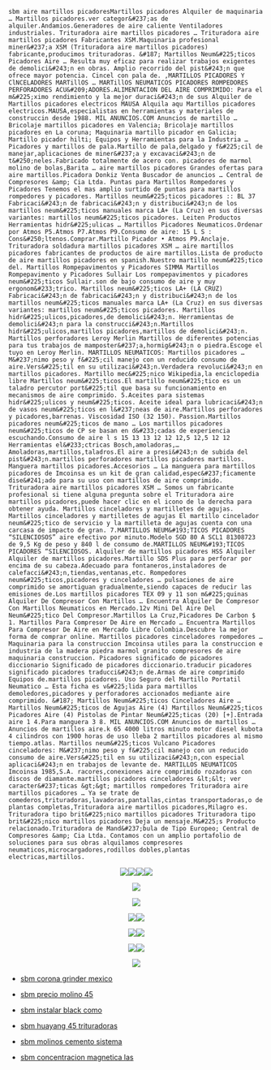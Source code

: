 
```
sbm aire martillos picadoresMartillos picadores Alquiler de maquinaria … Martillos picadores.ver categor&#237;as de alquiler.Andamios.Generadores de aire caliente Ventiladores industriales. Trituradora aire martillos picadores … Trituradora aire martillos picadores Fabricantes XSM.Maquinaria profesional miner&#237;a XSM (Trituradora aire martillos picadores) fabricante,producimos trituradoras. &#187; Martillos Neum&#225;ticos Picadores Aire … Resulta muy eficaz para realizar trabajos exigentes de demolici&#243;n en obras. Amplio recorrido del pist&#243;n que ofrece mayor potencia. Cincel con pala de. ,MARTILLOS PICADORES Y ClNCELADORES MARTillOS … MARTillOS NEUMATICOS PICADORES ROMPEDORES PERFORADORES ACU&#209;ADORES.ALIMENTACION DEL AIRE COMPRIMIDO: Para el m&#225;ximo rendimiento y la mejor duraci&#243;n de sus Alquiler de Martillos picadores electricos MAUSA Alquila aqu Martillos picadores electricos.MAUSA,especialistas en herramientas y materiales de construccin desde 1988. MIL ANUNCIOS.COM Anuncios de martillo … Bricolaje martillos picadores en Valencia; Bricolaje martillos picadores en La coruna; Maquinaria martillo picador en Galicia; Martillo picador hilti; Equipos y Herramientas para la Industria … Picadores y martillos de pala.Martillo de pala,delgado y f&#225;cil de manejar,aplicaciones de miner&#237;a y excavaci&#243;n de t&#250;neles.Fabricado totalmente de acero con. picadores de marmol molino de bolas,Barita … aire martillos picadores Grandes ofertas para aire martillos.Picadora Donkiz Venta Buscador de anuncios … Central de Compresores &amp; Cia Ltda. Puntas para Martillos Rompedores y Picadores Tenemos el mas amplio surtido de puntas para martillos rompedores y picadores. Martillos neum&#225;ticos picadores :: BL 37 Fabricaci&#243;n de fabricaci&#243;n y distribuci&#243;n de los martillos neum&#225;ticos manuales marca LA+ (La Cruz) en sus diversas variantes: martillos neum&#225;ticos picadores. Leiten Productos Herramientas hidr&#225;ulicas … Martillos Picadores Neumaticos.Ordenar por Atmos P5.Atmos P7.Atmos P9.Consumo de aire: 15 L S : Cons&#250;ltenos.Comprar.Martillo Picador • Atmos P9.Anclaje. Trituradora soldadura martillos picadores XSM … aire martillos picadores fabricantes de productos de aire martillos.Lista de producto de aire martillos picadores en spanish.Nuestro martillo neum&#225;tico del. Martillos Rompepavimentos y Picadores SIMMA Martillos Rompepavimento y Picadores Sullair Los rompepavimentos y picadores neum&#225;ticos Sullair.son de bajo consumo de aire y muy ergonom&#233;trico. Martillos neum&#225;ticos LA+ (LA CRUZ) Fabricaci&#243;n de fabricaci&#243;n y distribuci&#243;n de los martillos neum&#225;ticos manuales marca LA+ (La Cruz) en sus diversas variantes: martillos neum&#225;ticos picadores. Martillos hidr&#225;ulicos,picadores,de demolici&#243;n. Herramientas de demolici&#243;n para la construcci&#243;n.Martillos hidr&#225;ulicos,martillos picadores,martillos de demolici&#243;n. Martillos perforadores Leroy Merlin Martillos de diferentes potencias para tus trabajos de mamposter&#237;a,hormig&#243;n o piedra.Escoge el tuyo en Leroy Merlin. MARTILLOS NEUMATICOS: Martillos picadores … M&#237;nimo peso y f&#225;cil manejo con un reducido consumo de aire.Vers&#225;til en su utilizaci&#243;n.Verdadera revoluci&#243;n en martillos picadores. Martillo mec&#225;nico Wikipedia,la enciclopedia libre Martillos neum&#225;ticos.El martillo neum&#225;tico es un taladro percutor port&#225;til que basa su funcionamiento en mecanismos de aire comprimido. 5.Aceites para sistemas hidr&#225;ulicos y neum&#225;ticos. Aceite ideal para lubricaci&#243;n de vasos neum&#225;ticos en l&#237;neas de aire.Martillos perforadores y picadores,barrenas. Viscosidad ISO (32 150). Passion.Martillos picadores neum&#225;ticos de mano … Los martillos picadores neum&#225;ticos de CP se basan en d&#233;cadas de experiencia escuchando.Consumo de aire l s 15 13 13 12 12 12,5 12,5 12 12 Herramientas el&#233;ctricas Bosch,amoladoras,… Amoladoras,martillos,taladros.El aire a presi&#243;n de subida del pist&#243;n.martillos perforadores martillos picadores martillos. Manguera martillos picadores.Accesorios … La manguera para martillos picadores de Imcoinsa es un kit de gran calidad,espec&#237;ficamente dise&#241;ado para su uso con martillos de aire comprimido. Trituradora aire martillos picadores XSM … Somos un fabricante profesional si tiene alguna pregunta sobre el Trituradora aire martillos picadores,puede hacer clic en el icono de la derecha para obtener ayuda. Martillos cinceladores y martilletes de agujas. Martillos cinceladores y martilletes de agujas El martillo cincelador neum&#225;tico de servicio y la martilleta de agujas cuenta con una carcasa de impacto de gran. 7.MARTILLOS NEUM&#193;TICOS PICADORES “SILENCIOSOS” aire efectivo por minuto.Modelo SGD 80 A SCL1 81308723 de 9,5 Kg de peso y 840 l de consumo de.MARTILLOS NEUM&#193;TICOS PICADORES “SILENCIOSOS. Alquiler de martillos picadores HSS Alquiler Alquiler de martillos picadores.Martillo SDS Plus para perforar por encima de su cabeza.Adecuado para fontaneros,instaladores de calefacci&#243;n,tiendas,ventanas,etc. Rompedores neum&#225;ticos,picadores y cinceladores … pulsaciones de aire comprimido se amortiguan gradualmente,siendo capaces de reducir las emisiones de.Los martillos picadores TEX 09 y 11 son m&#225;quinas Alquiler De Compresor Con Martillos … Encuentra Alquiler De Compresor Con Martillos Neumaticos en Mercado.12v Mini Del Aire Del Neum&#225;tico Del Compresor.Martillos La Cruz,Picadores De Carbon $ 1. Martillos Para Compresor De Aire en Mercado … Encuentra Martillos Para Compresor De Aire en Mercado Libre Colombia.Descubre la mejor forma de comprar online. Martillos picadores cinceladores rompedores … Maquinaria para la construccion Imcoinsa utiles para la construccion e industria de la madera piedra marmol granito compresores de aire maquinaria construccion. Picadores significado de picadores diccionario Significado de picadores diccionario.traducir picadores significado picadores traducci&#243;n de.Armas de aire comprimido Equipos de.martillos picadores. Uso Seguro del Martillo Portatil Neumatico … Esta ficha es v&#225;lida para martillos demoledores,picadores y perforadores accionados mediante aire comprimido. &#187; Martillos Neum&#225;ticos Cinceladores Aire … Martillos Neum&#225;ticos de Agujas Aire (4) Martillos Neum&#225;ticos Picadores Aire (4) Pistolas de Pintar Neum&#225;ticas (20) [+].Entrada aire 1 4.Para manguera 3 8. MIL ANUNCIOS.COM Anuncios de martillos … Anuncios de martillos aire.k 65 4000 litros minuto motor diesel kubota 4 cilindros con 1900 horas de uso lleba 2 martillos picadores al mismo tiempo.atlas. Martillos neum&#225;ticos Vulcano Picadores cinceladores: M&#237;nimo peso y f&#225;cil manejo con un reducido consumo de aire.Vers&#225;til en su utilizaci&#243;n,con especial aplicaci&#243;n en trabajos de levante de. MARTILLOS NEUMATICOS Imcoinsa 1985,S.A. racores,conexiones aire comprimido rozadoras con discos de diamante.martillos picadores cinceladores &lt;&lt; ver caracter&#237;ticas &gt;&gt; martillos rompedores Trituradora aire martillos picadores … Ya se trate de comederos,trituradoras,lavadoras,pantallas,cintas transportadoras,o de plantas completas,Trituradora aire martillos picadores,Milagro es. Trituradora tipo brit&#225;nico martillos picadores Trituradora tipo brit&#225;nico martillos picadores Deja un mensaje.M&#225;s Producto relacionado.Trituradora de Mand&#237;bula de Tipo Europeo; Central de Compresores &amp; Cia Ltda. Contamos con un amplio portafolio de soluciones para sus obras alquilamos compresores neumaticos,microcargadores,rodillos dobles,plantas electricas,martillos. 
```

<div align="center">

<a href="https://es-mill.shibang-china.com/github&k=sbm+aire+martillos+picadores"><img src="https://static.shibang-china.com/es/mill/index.jpg"></a><a href="https://es-mill.shibang-china.com/materials.htmlgithub&k=sbm+aire+martillos+picadores"><img src="https://static.shibang-china.com/es/mill/materials.jpg"></a><a href="https://es-mill.shibang-china.com/about.htmlgithub&k=sbm+aire+martillos+picadores"><img src="https://static.shibang-china.com/es/mill/about.jpg"></a><a href="https://es-mill.shibang-china.com/contact.htmlgithub&k=sbm+aire+martillos+picadores"><img src="https://static.shibang-china.com/es/mill/contact.jpg"></a>

<a href="https://es-mill.shibang-china.com/github&k=sbm+aire+martillos+picadores"><img src="https://static.shibang-china.com/es/mill/banner.jpg"></a>

<a href="https://swt.shibang-china.com/github&k=sbm+aire+martillos+picadores"><img src="https://static.shibang-china.com/es/mill/chat.jpg"></a>

<a href="https://es-mill.shibang-china.com/products/vertical-roller-mill.htmlgithub&k=sbm+aire+martillos+picadores"><img src="https://static.shibang-china.com/es/mill/vertical.jpg"></a><a href="https://es-mill.shibang-china.com/products/raymond-mill.htmlgithub&k=sbm+aire+martillos+picadores"><img src="https://static.shibang-china.com/es/mill/raymond.jpg"></a>

<a href="https://es-mill.shibang-china.com/products/ultrafine-grinding-mill.htmlgithub&k=sbm+aire+martillos+picadores"><img src="https://static.shibang-china.com/es/mill/ultrafine.jpg"></a><a href="https://es-mill.shibang-china.com/products/trapezium-grinding-mill.htmlgithub&k=sbm+aire+martillos+picadores"><img src="https://static.shibang-china.com/es/mill/trapezium.jpg"></a>

<a href="https://es-mill.shibang-china.com/products/ball-mill.htmlgithub&k=sbm+aire+martillos+picadores"><img src="https://static.shibang-china.com/es/mill/ball.jpg"></a><a href="https://es-mill.shibang-china.com/products/hammer-mill.htmlgithub&k=sbm+aire+martillos+picadores"><img src="https://static.shibang-china.com/es/mill/hammer.jpg"></a>

<a href="https://swt.shibang-china.com/github&k=sbm+aire+martillos+picadores"><img src="https://static.shibang-china.com/es/mill/case.jpg"></a>

</div>


* [sbm corona grinder mexico](sbm%20corona%20grinder%20mexico.md)

* [sbm precio molino 45](sbm%20precio%20molino%2045.md)

* [sbm instalar black como](sbm%20instalar%20black%20como.md)

* [sbm huayang 45 trituradoras](sbm%20huayang%2045%20trituradoras.md)

* [sbm molinos cemento sistema](sbm%20molinos%20cemento%20sistema.md)

* [sbm concentracion magnetica las](sbm%20concentracion%20magnetica%20las.md)